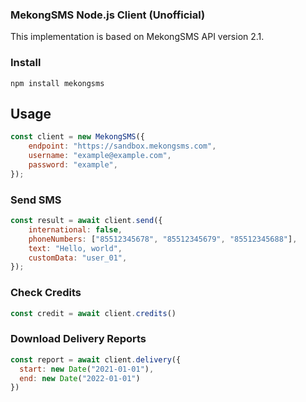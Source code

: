 ### MekongSMS Node.js Client (Unofficial)

This implementation is based on MekongSMS API version 2.1.

### Install

```shell
npm install mekongsms
```

## Usage

```javascript
const client = new MekongSMS({
	endpoint: "https://sandbox.mekongsms.com",
	username: "example@example.com",
	password: "example",
});
```

### Send SMS

```javascript
const result = await client.send({
	international: false,
	phoneNumbers: ["85512345678", "85512345679", "85512345688"],
	text: "Hello, world",
	customData: "user_01",
});
```

### Check Credits

```javascript
const credit = await client.credits()
```

### Download Delivery Reports

```javascript
const report = await client.delivery({
  start: new Date("2021-01-01"),
  end: new Date("2022-01-01")
})
```
